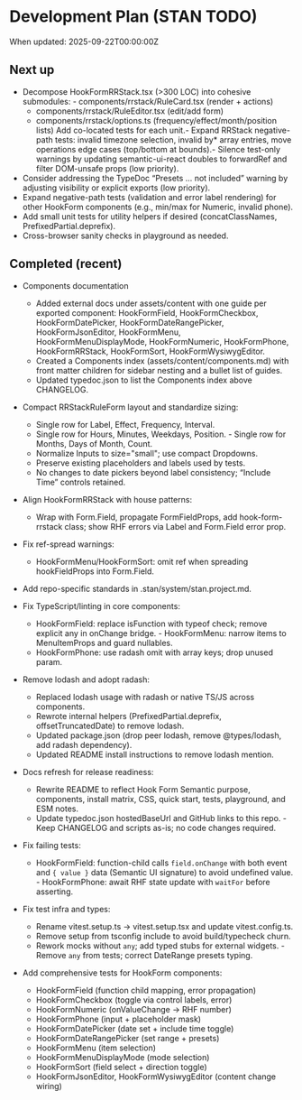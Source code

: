 # Development Plan (STAN TODO)

When updated: 2025-09-22T00:00:00Z

## Next up

- Decompose HookFormRRStack.tsx (>300 LOC) into cohesive submodules: - components/rrstack/RuleCard.tsx (render + actions)
  - components/rrstack/RuleEditor.tsx (edit/add form)
  - components/rrstack/options.ts (frequency/effect/month/position lists) Add co-located tests for each unit.- Expand RRStack negative-path tests: invalid timezone selection, invalid by\* array entries, move operations edge cases (top/bottom at bounds).- Silence test-only warnings by updating semantic-ui-react doubles to forwardRef and filter DOM-unsafe props (low priority).
- Consider addressing the TypeDoc “Presets … not included” warning by adjusting visibility or explicit exports (low priority).
- Expand negative-path tests (validation and error label rendering) for other HookForm components (e.g., min/max for Numeric, invalid phone).
- Add small unit tests for utility helpers if desired (concatClassNames, PrefixedPartial.deprefix).
- Cross-browser sanity checks in playground as needed.

## Completed (recent)

- Components documentation
  - Added external docs under assets/content with one guide per exported component:
    HookFormField, HookFormCheckbox, HookFormDatePicker, HookFormDateRangePicker,
    HookFormJsonEditor, HookFormMenu, HookFormMenuDisplayMode, HookFormNumeric,
    HookFormPhone, HookFormRRStack, HookFormSort, HookFormWysiwygEditor.
  - Created a Components index (assets/content/components.md) with front matter
    children for sidebar nesting and a bullet list of guides.
  - Updated typedoc.json to list the Components index above CHANGELOG.
- Compact RRStackRuleForm layout and standardize sizing:
  - Single row for Label, Effect, Frequency, Interval.
  - Single row for Hours, Minutes, Weekdays, Position.  - Single row for Months, Days of Month, Count.
  - Normalize Inputs to size="small"; use compact Dropdowns.
  - Preserve existing placeholders and labels used by tests.
  - No changes to date pickers beyond label consistency; “Include Time” controls retained.

- Align HookFormRRStack with house patterns:
  - Wrap with Form.Field, propagate FormFieldProps, add hook-form-rrstack class; show RHF errors via Label and Form.Field error prop.
- Fix ref-spread warnings:
  - HookFormMenu/HookFormSort: omit ref when spreading hookFieldProps into Form.Field.
- Add repo-specific standards in .stan/system/stan.project.md.

- Fix TypeScript/linting in core components:
  - HookFormField: replace isFunction with typeof check; remove explicit any in onChange bridge. - HookFormMenu: narrow items to MenuItemProps and guard nullables.
  - HookFormPhone: use radash omit with array keys; drop unused param.
- Remove lodash and adopt radash:
  - Replaced lodash usage with radash or native TS/JS across components.
  - Rewrote internal helpers (PrefixedPartial.deprefix, offsetTruncatedDate) to remove lodash.
  - Updated package.json (drop peer lodash, remove @types/lodash, add radash dependency).
  - Updated README install instructions to remove lodash mention.

- Docs refresh for release readiness:
  - Rewrite README to reflect Hook Form Semantic purpose, components, install matrix, CSS, quick start, tests, playground, and ESM notes.
  - Update typedoc.json hostedBaseUrl and GitHub links to this repo. - Keep CHANGELOG and scripts as-is; no code changes required.

- Fix failing tests:
  - HookFormField: function-child calls `field.onChange` with both event and `{ value }` data (Semantic UI signature) to avoid undefined value. - HookFormPhone: await RHF state update with `waitFor` before asserting.

- Fix test infra and types:
  - Rename vitest.setup.ts → vitest.setup.tsx and update vitest.config.ts.
  - Remove setup from tsconfig include to avoid build/typecheck churn.
  - Rework mocks without `any`; add typed stubs for external widgets. - Remove `any` from tests; correct DateRange presets typing.
- Add comprehensive tests for HookForm components:
  - HookFormField (function child mapping, error propagation)
  - HookFormCheckbox (toggle via control labels, error)
  - HookFormNumeric (onValueChange → RHF number)
  - HookFormPhone (input + placeholder mask)
  - HookFormDatePicker (date set + include time toggle)
  - HookFormDateRangePicker (set range + presets)
  - HookFormMenu (item selection)
  - HookFormMenuDisplayMode (mode selection)
  - HookFormSort (field select + direction toggle)
  - HookFormJsonEditor, HookFormWysiwygEditor (content change wiring)
